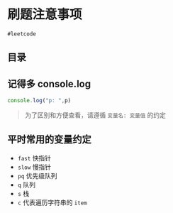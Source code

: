 
# 刷题注意事项

`#leetcode` 


## 目录
<!-- toc -->
 ## 记得多 console.log 

```javascript
console.log("p: ",p)
```

> 为了区别和方便查看，请遵循 `变量名: 变量值` 的约定


## 平时常用的变量约定

- `fast` 快指针
- `slow` 慢指针
- `pq` 优先级队列
- `q` 队列
- `s` 栈
- `c` 代表遍历字符串的 `item`
